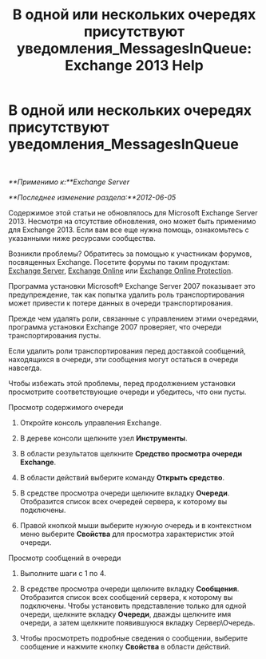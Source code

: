 ﻿---
title: 'В одной или нескольких очередях присутствуют уведомления_MessagesInQueue: Exchange 2013 Help'
TOCTitle: В одной или нескольких очередях присутствуют уведомления_MessagesInQueue
ms:assetid: 3ffcdc7e-c1b7-49a7-8e5f-b30c0397908d
ms:mtpsurl: https://technet.microsoft.com/ru-ru/library/ms.exch.setupreadiness.messagesinqueue(v=EXCHG.150)
ms:contentKeyID: 50487945
ms.date: 05/22/2018
mtps_version: v=EXCHG.150
ms.translationtype: MT
---

# В одной или нескольких очередях присутствуют уведомления\_MessagesInQueue

 

_**Применимо к:**Exchange Server_

_**Последнее изменение раздела:**2012-06-05_

Содержимое этой статьи не обновлялось для Microsoft Exchange Server 2013. Несмотря на отсутствие обновления, оно может быть применимо для Exchange 2013. Если вам все еще нужна помощь, ознакомьтесь с указанными ниже ресурсами сообщества.

Возникли проблемы? Обратитесь за помощью к участникам форумов, посвященных Exchange. Посетите форумы по таким продуктам: [Exchange Server](https://go.microsoft.com/fwlink/p/?linkid=60612), [Exchange Online](https://go.microsoft.com/fwlink/p/?linkid=267542) или [Exchange Online Protection](https://go.microsoft.com/fwlink/p/?linkid=285351).

Программа установки Microsoft® Exchange Server 2007 показывает это предупреждение, так как попытка удалить роль транспортирования может привести к потере данных в очереди транспортирования.

Прежде чем удалять роли, связанные с управлением этими очередями, программа установки Exchange 2007 проверяет, что очереди транспортирования пусты.

Если удалить роли транспортирования перед доставкой сообщений, находящихся в очереди, эти сообщения могут остаться в очереди навсегда.

Чтобы избежать этой проблемы, перед продолжением установки просмотрите соответствующие очереди и убедитесь, что они пусты.

Просмотр содержимого очереди

1.  Откройте консоль управления Exchange.

2.  В дереве консоли щелкните узел **Инструменты**.

3.  В области результатов щелкните **Средство просмотра очереди Exchange**.

4.  В области действий выберите команду **Открыть средство**.

5.  В средстве просмотра очереди щелкните вкладку **Очереди**. Отобразится список всех очередей сервера, к которому вы подключены.

6.  Правой кнопкой мыши выберите нужную очередь и в контекстном меню выберите **Свойства** для просмотра характеристик этой очереди.

Просмотр сообщений в очереди

1.  Выполните шаги с 1 по 4.

2.  В средстве просмотра очереди щелкните вкладку **Сообщения**. Отобразится список всех сообщений сервера, к которому вы подключены. Чтобы установить представление только для одной очереди, щелкните вкладку **Очереди**, дважды щелкните имя очереди, а затем щелкните появившуюся вкладку Сервер\\Очередь.

3.  Чтобы просмотреть подробные сведения о сообщении, выберите сообщение и нажмите кнопку **Свойства** в области действий.

